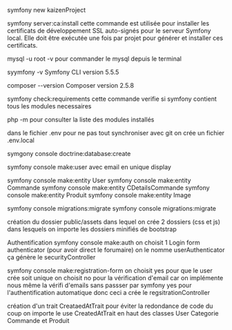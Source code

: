 symfony new kaizenProject

symfony server:ca:install
cette commande est utilisée pour installer les certificats de développement SSL auto-signés pour le serveur Symfony local. Elle doit être exécutée une fois par projet pour générer et installer ces certificats.


mysql -u root -v
pour commander le mysql depuis le terminal

syymfony -v
Symfony CLI version 5.5.5

composer --version
Composer version 2.5.8

symfony check:requirements
cette commande verifie si symfony contient tous les modules necessaires

php -m
pour consulter la liste des modules installés


dans le fichier .env
pour ne pas tout synchroniser avec git on crée un fichier .env.local

symgony console doctrine:database:create

symfony console make:user
avec email en unique display

symfony console make:entity User
symfony console make:entity Commande
symfony console make:entity CDetailsCommande
symfony console make:entity Produit
symfony console make:entity Image

symfony console migrations:migrate
symfony console migrations:migrate


création du dossier public/assets
dans lequel on crée 2 dossiers  (css et js)
dans lesquels on importe les dossiers minifiés de bootstrap


Authentification
symfony console make:auth
on choisit  1 Login form authenticator (pour avoir direct le forumaire)
on le nomme userAuthenticator
ça génère le securityController

symfony console make:registration-form
on choisit yes pour que le user crée soit unique
on choisit no pour la vérification d'email car on implémente nous même la vérifi d'emails sans passser par symfony
yes pour l'authentification automatique
donc ceci a crée le regsitrationController

création d'un trait CreataedAtTrait pour éviter la redondance de code
du coup on importe le use CreatedAtTrait en haut des classes User Categorie Commande et Produit